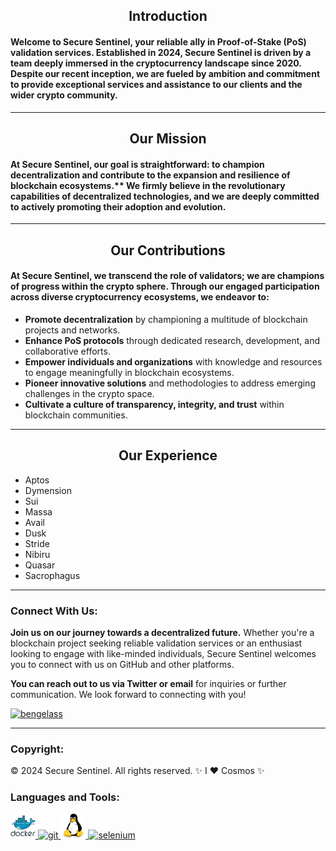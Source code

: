 <h2 align="center">Introduction</h1>
<h4 align="left">Welcome to Secure Sentinel, your reliable ally in Proof-of-Stake (PoS) validation services. Established in 2024, Secure Sentinel is driven by a team deeply immersed in the cryptocurrency landscape since 2020. Despite our recent inception, we are fueled by ambition and commitment to provide exceptional services and assistance to our clients and the wider crypto community.</h4>

---

<h2 align="center">Our Mission</h1>
<h4 align="left">At Secure Sentinel, our goal is straightforward: to champion decentralization and contribute to the expansion and resilience of blockchain ecosystems.** We firmly believe in the revolutionary capabilities of decentralized technologies, and we are deeply committed to actively promoting their adoption and evolution.</h4>

---
<h2 align="center">Our Contributions</h2>
<h4 align="left"> At Secure Sentinel, we transcend the role of validators; we are champions of progress within the crypto sphere. Through our engaged participation across diverse cryptocurrency ecosystems, we endeavor to:</h4>
<ul>
  <li><strong>Promote decentralization</strong> by championing a multitude of blockchain projects and networks.</li>
  <li><strong>Enhance PoS protocols</strong> through dedicated research, development, and collaborative efforts.</li>
  <li><strong>Empower individuals and organizations</strong> with knowledge and resources to engage meaningfully in blockchain ecosystems.</li>
  <li><strong>Pioneer innovative solutions</strong> and methodologies to address emerging challenges in the crypto space.</li>
  <li><strong>Cultivate a culture of transparency, integrity, and trust</strong> within blockchain communities.</li>
</ul>

 
---

<h2 align="center">Our Experience</h3>
<ul>
  <li>Aptos</li>
  <li>Dymension</li>
  <li>Sui</li>
  <li>Massa</li>
  <li>Avail</li>
  <li>Dusk</li>
  <li>Stride</li>
  <li>Nibiru</li>
  <li>Quasar</li>
  <li>Sacrophagus</li>
</ul>



---

### Connect With Us:
**Join us on our journey towards a decentralized future.** Whether you're a blockchain project seeking reliable validation services or an enthusiast looking to engage with like-minded individuals, Secure Sentinel welcomes you to connect with us on GitHub and other platforms.

**You can reach out to us via Twitter or email** for inquiries or further communication. We look forward to connecting with you!


<p align="left"> <a href="https://twitter.com/bengelass" target="blank"><img src="https://img.shields.io/twitter/follow/bengelass?logo=twitter&style=for-the-badge" alt="bengelass" /></a> </p>

---

### Copyright:
© 2024 Secure Sentinel. All rights reserved. ✨ I ❤️ Cosmos ✨



<h3 align="left">Languages and Tools:</h3>
<p align="left"> <a href="https://www.docker.com/" target="_blank" rel="noreferrer"> <img src="https://raw.githubusercontent.com/devicons/devicon/master/icons/docker/docker-original-wordmark.svg" alt="docker" width="40" height="40"/> </a> <a href="https://git-scm.com/" target="_blank" rel="noreferrer"> <img src="https://www.vectorlogo.zone/logos/git-scm/git-scm-icon.svg" alt="git" width="40" height="40"/> </a> <a href="https://www.linux.org/" target="_blank" rel="noreferrer"> <img src="https://raw.githubusercontent.com/devicons/devicon/master/icons/linux/linux-original.svg" alt="linux" width="40" height="40"/> </a> <a href="https://www.selenium.dev" target="_blank" rel="noreferrer"> <img src="https://raw.githubusercontent.com/detain/svg-logos/780f25886640cef088af994181646db2f6b1a3f8/svg/selenium-logo.svg" alt="selenium" width="40" height="40"/> </a> </p>

